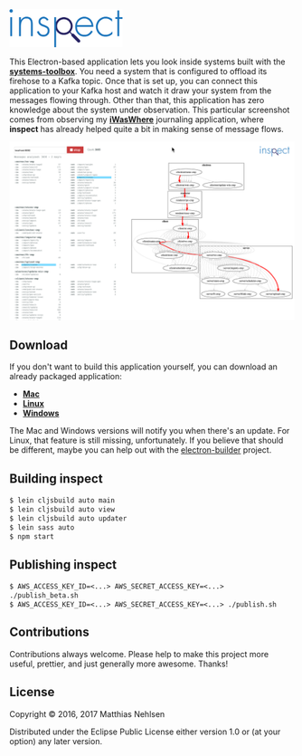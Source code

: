 <img src="./logo.svg" alt="logo" width="200px">

This Electron-based application lets you look inside systems built with the **[systems-toolbox](https://github.com/matthiasn/systems-toolbox)**. You need a system that is configured to offload its firehose to a Kafka topic. Once that is set up, you can connect this application to your Kafka host and watch it draw your system from the messages flowing through. Other than that, this application has zero knowledge about the system under observation. This particular screenshot comes from observing my **[iWasWhere](https://github.com/matthiasn/iWasWhere)** journaling application, where **inspect** has already helped quite a bit in making sense of message flows.

![Screenshot](./doc/screenshot.png)


## Download

If you don't want to build this application yourself, you can download an already packaged application:

* **[Mac](https://s3.eu-central-1.amazonaws.com/matthiasn-inspect/inspect-0.2.28.dmg)**
* **[Linux](https://s3.eu-central-1.amazonaws.com/matthiasn-inspect/inspect-0.2.28-x86_64.AppImage)**
* **[Windows](https://s3.eu-central-1.amazonaws.com/matthiasn-inspect/inspect+Setup+0.2.28.exe)**

The Mac and Windows versions will notify you when there's an update. For Linux, that feature is still missing, unfortunately. If you believe that should be different, maybe you can help out with the [electron-builder](https://github.com/electron-userland/electron-builder/issues/1138) project.


## Building inspect

    $ lein cljsbuild auto main
    $ lein cljsbuild auto view
    $ lein cljsbuild auto updater
    $ lein sass auto
    $ npm start


## Publishing inspect

    $ AWS_ACCESS_KEY_ID=<...> AWS_SECRET_ACCESS_KEY=<...> ./publish_beta.sh
    $ AWS_ACCESS_KEY_ID=<...> AWS_SECRET_ACCESS_KEY=<...> ./publish.sh


## Contributions

Contributions always welcome. Please help to make this project more useful, prettier, and just generally more awesome. Thanks! 


## License

Copyright © 2016, 2017 Matthias Nehlsen

Distributed under the Eclipse Public License either version 1.0 or (at your option) any later version.
